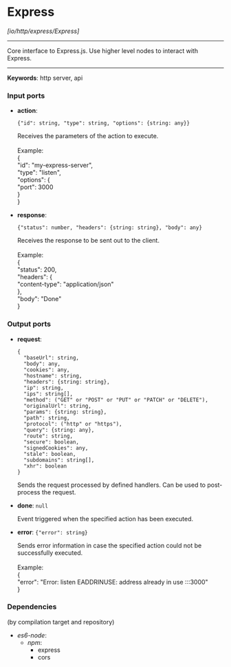 # Express

_[io/http/express/Express]_

---

Core interface to Express.js. Use higher level nodes to interact with Express.<br>

---

__Keywords__: http server, api

### Input ports

* __action__: 
    ```
    {"id": string, "type": string, "options": {string: any}}
    ```

    Receives the parameters of the action to execute.<br>
    <br>
    Example: <br>
    {<br>
      "id": "my-express-server",<br>
      "type": "listen",<br>
      "options": {<br>
        "port": 3000<br>
      }<br>
    }<br>


* __response__: 
    ```
    {"status": number, "headers": {string: string}, "body": any}
    ```

    Receives the response to be sent out to the client.<br>
    <br>
    Example:<br>
    {<br>
      "status": 200,<br>
      "headers": {<br>
        "content-type": "application/json" <br>
      },<br>
      "body": "Done"<br>
    }<br>

### Output ports

* __request__: 
    ```
    {
      "baseUrl": string,
      "body": any,
      "cookies": any,
      "hostname": string,
      "headers": {string: string},
      "ip": string,
      "ips": string[],
      "method": ("GET" or "POST" or "PUT" or "PATCH" or "DELETE"),
      "originalUrl": string,
      "params": {string: string},
      "path": string,
      "protocol": ("http" or "https"),
      "query": {string: any},
      "route": string,
      "secure": boolean,
      "signedCookies": any,
      "stale": boolean,
      "subdomains": string[],
      "xhr": boolean
    }
    ```

    Sends the request processed by  defined handlers. Can be used to post-process the request.<br>


* __done__: ` null `

    Event triggered when the specified action has been executed.<br>


* __error__: ` {"error": string} `

    Sends error information in case the specified action could not be successfully executed.<br>
    <br>
    Example:<br>
    {<br>
      "error": "Error: listen EADDRINUSE: address already in use :::3000"<br>
    }<br>

### Dependencies
(by compilation target and repository)

* _es6-node_:
  * _npm_:
    * express
    * cors

